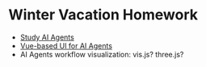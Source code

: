 # Winter Vacation Homework

- [Study AI Agents](etc/ai_agents)
- [Vue-based UI for AI Agents](etc/vue)
- AI Agents workflow visualization: vis.js? three.js?
